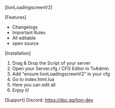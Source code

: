 [lionLoadingscreenV2]

[Features]
- Changelogs
- Important Rules
- All editable
- open source

[Installation]
1. Drag & Drop the Script of your server
2. Open your Server.cfg / CFG Editor in TxAdmin
3. Add "ensure lionLoadingscreenV2" in your cfg
4. Go to index.html.lua
5. Here you can edit all
6. Enjoy it!

[Support]
Discord: https://dsc.gg/lion-dev